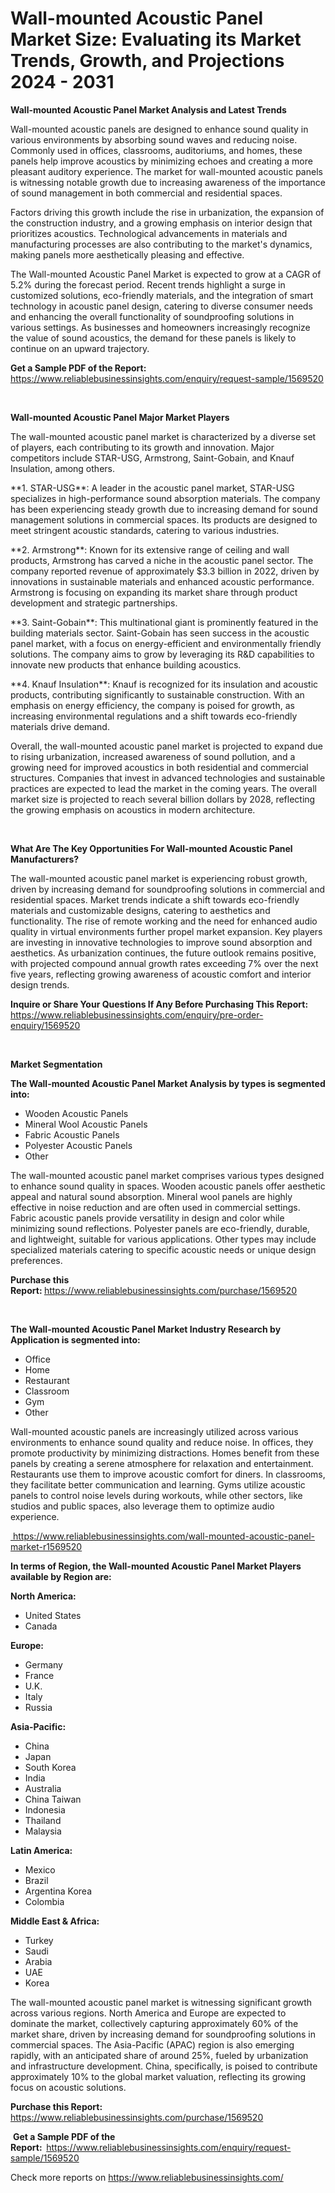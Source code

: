 <p><h1>Wall-mounted Acoustic Panel Market Size: Evaluating its Market Trends, Growth, and Projections 2024 - 2031</h1></p><p><strong>Wall-mounted Acoustic Panel Market Analysis and Latest Trends</strong></p>
<p><p>Wall-mounted acoustic panels are designed to enhance sound quality in various environments by absorbing sound waves and reducing noise. Commonly used in offices, classrooms, auditoriums, and homes, these panels help improve acoustics by minimizing echoes and creating a more pleasant auditory experience. The market for wall-mounted acoustic panels is witnessing notable growth due to increasing awareness of the importance of sound management in both commercial and residential spaces.</p><p>Factors driving this growth include the rise in urbanization, the expansion of the construction industry, and a growing emphasis on interior design that prioritizes acoustics. Technological advancements in materials and manufacturing processes are also contributing to the market's dynamics, making panels more aesthetically pleasing and effective.</p><p>The Wall-mounted Acoustic Panel Market is expected to grow at a CAGR of 5.2% during the forecast period. Recent trends highlight a surge in customized solutions, eco-friendly materials, and the integration of smart technology in acoustic panel design, catering to diverse consumer needs and enhancing the overall functionality of soundproofing solutions in various settings. As businesses and homeowners increasingly recognize the value of sound acoustics, the demand for these panels is likely to continue on an upward trajectory.</p></p>
<p><strong>Get a Sample PDF of the Report:&nbsp;</strong> <a href="https://www.reliablebusinessinsights.com/enquiry/request-sample/1569520?utm_campaign=100&utm_medium=2&utm_source=Github&utm_content=ia&utm_term=29122024&utm_id=wall-mounted-acoustic-panel">https://www.reliablebusinessinsights.com/enquiry/request-sample/1569520</a></p>
<p>&nbsp;</p>
<p><strong>Wall-mounted Acoustic Panel Major Market Players</strong></p>
<p><p>The wall-mounted acoustic panel market is characterized by a diverse set of players, each contributing to its growth and innovation. Major competitors include STAR-USG, Armstrong, Saint-Gobain, and Knauf Insulation, among others.</p><p>**1. STAR-USG**: A leader in the acoustic panel market, STAR-USG specializes in high-performance sound absorption materials. The company has been experiencing steady growth due to increasing demand for sound management solutions in commercial spaces. Its products are designed to meet stringent acoustic standards, catering to various industries.</p><p>**2. Armstrong**: Known for its extensive range of ceiling and wall products, Armstrong has carved a niche in the acoustic panel sector. The company reported revenue of approximately $3.3 billion in 2022, driven by innovations in sustainable materials and enhanced acoustic performance. Armstrong is focusing on expanding its market share through product development and strategic partnerships.</p><p>**3. Saint-Gobain**: This multinational giant is prominently featured in the building materials sector. Saint-Gobain has seen success in the acoustic panel market, with a focus on energy-efficient and environmentally friendly solutions. The company aims to grow by leveraging its R&D capabilities to innovate new products that enhance building acoustics.</p><p>**4. Knauf Insulation**: Knauf is recognized for its insulation and acoustic products, contributing significantly to sustainable construction. With an emphasis on energy efficiency, the company is poised for growth, as increasing environmental regulations and a shift towards eco-friendly materials drive demand.</p><p>Overall, the wall-mounted acoustic panel market is projected to expand due to rising urbanization, increased awareness of sound pollution, and a growing need for improved acoustics in both residential and commercial structures. Companies that invest in advanced technologies and sustainable practices are expected to lead the market in the coming years. The overall market size is projected to reach several billion dollars by 2028, reflecting the growing emphasis on acoustics in modern architecture.</p></p>
<p>&nbsp;</p>
<p><strong>What Are The Key Opportunities For Wall-mounted Acoustic Panel Manufacturers?</strong></p>
<p><p>The wall-mounted acoustic panel market is experiencing robust growth, driven by increasing demand for soundproofing solutions in commercial and residential spaces. Market trends indicate a shift towards eco-friendly materials and customizable designs, catering to aesthetics and functionality. The rise of remote working and the need for enhanced audio quality in virtual environments further propel market expansion. Key players are investing in innovative technologies to improve sound absorption and aesthetics. As urbanization continues, the future outlook remains positive, with projected compound annual growth rates exceeding 7% over the next five years, reflecting growing awareness of acoustic comfort and interior design trends.</p></p>
<p><strong>Inquire or Share Your Questions If Any Before Purchasing This Report:</strong> <a href="https://www.reliablebusinessinsights.com/enquiry/pre-order-enquiry/1569520?utm_campaign=100&utm_medium=2&utm_source=Github&utm_content=ia&utm_term=29122024&utm_id=wall-mounted-acoustic-panel">https://www.reliablebusinessinsights.com/enquiry/pre-order-enquiry/1569520</a></p>
<p>&nbsp;</p>
<p><strong>Market Segmentation</strong></p>
<p><strong>The Wall-mounted Acoustic Panel Market Analysis by types is segmented into:</strong></p>
<p><ul><li>Wooden Acoustic Panels</li><li>Mineral Wool Acoustic Panels</li><li>Fabric Acoustic Panels</li><li>Polyester Acoustic Panels</li><li>Other</li></ul></p>
<p><p>The wall-mounted acoustic panel market comprises various types designed to enhance sound quality in spaces. Wooden acoustic panels offer aesthetic appeal and natural sound absorption. Mineral wool panels are highly effective in noise reduction and are often used in commercial settings. Fabric acoustic panels provide versatility in design and color while minimizing sound reflections. Polyester panels are eco-friendly, durable, and lightweight, suitable for various applications. Other types may include specialized materials catering to specific acoustic needs or unique design preferences.</p></p>
<p><strong>Purchase this Report:&nbsp;</strong><a href="https://www.reliablebusinessinsights.com/purchase/1569520?utm_campaign=100&utm_medium=2&utm_source=Github&utm_content=ia&utm_term=29122024&utm_id=wall-mounted-acoustic-panel">https://www.reliablebusinessinsights.com/purchase/1569520</a></p>
<p>&nbsp;</p>
<p><strong>The Wall-mounted Acoustic Panel Market Industry Research by Application is segmented into:</strong></p>
<p><ul><li>Office</li><li>Home</li><li>Restaurant</li><li>Classroom</li><li>Gym</li><li>Other</li></ul></p>
<p><p>Wall-mounted acoustic panels are increasingly utilized across various environments to enhance sound quality and reduce noise. In offices, they promote productivity by minimizing distractions. Homes benefit from these panels by creating a serene atmosphere for relaxation and entertainment. Restaurants use them to improve acoustic comfort for diners. In classrooms, they facilitate better communication and learning. Gyms utilize acoustic panels to control noise levels during workouts, while other sectors, like studios and public spaces, also leverage them to optimize audio experience.</p></p>
<p><a href="https://www.reliablebusinessinsights.com/wall-mounted-acoustic-panel-market-r1569520?utm_campaign=100&utm_medium=2&utm_source=Github&utm_content=ia&utm_term=29122024&utm_id=wall-mounted-acoustic-panel">&nbsp;https://www.reliablebusinessinsights.com/wall-mounted-acoustic-panel-market-r1569520</a></p>
<p><strong>In terms of Region, the Wall-mounted Acoustic Panel Market Players available by Region are:</strong></p>
<p>
    <p> <strong> North America: </strong>
        <ul>
            <li>United States</li>
            <li>Canada</li>
        </ul>
        </p> 
    <p> <strong> Europe: </strong>
        <ul>
            <li>Germany</li>
            <li>France</li>
            <li>U.K.</li>
            <li>Italy</li>
            <li>Russia</li>
        </ul>
        </p> 
    <p> <strong> Asia-Pacific: </strong>
        <ul>
            <li>China</li>
            <li>Japan</li>
            <li>South Korea</li>
            <li>India</li>
            <li>Australia</li>
            <li>China Taiwan</li>
            <li>Indonesia</li>
            <li>Thailand</li>
            <li>Malaysia</li>
        </ul>
        </p> 
    <p> <strong> Latin America: </strong>
        <ul>
            <li>Mexico</li>
            <li>Brazil</li>
            <li>Argentina Korea</li>
            <li>Colombia</li>
        </ul>
        </p> 
    <p> <strong> Middle East & Africa: </strong>
        <ul>
            <li>Turkey</li>
            <li>Saudi</li>
            <li>Arabia</li>
            <li>UAE</li>
            <li>Korea</li>
        </ul>
    </p>
    </p>
<p><p>The wall-mounted acoustic panel market is witnessing significant growth across various regions. North America and Europe are expected to dominate the market, collectively capturing approximately 60% of the market share, driven by increasing demand for soundproofing solutions in commercial spaces. The Asia-Pacific (APAC) region is also emerging rapidly, with an anticipated share of around 25%, fueled by urbanization and infrastructure development. China, specifically, is poised to contribute approximately 10% to the global market valuation, reflecting its growing focus on acoustic solutions.</p></p>
<p><strong>Purchase this Report: </strong><a href="https://www.reliablebusinessinsights.com/purchase/1569520?utm_campaign=100&utm_medium=2&utm_source=Github&utm_content=ia&utm_term=29122024&utm_id=wall-mounted-acoustic-panel">https://www.reliablebusinessinsights.com/purchase/1569520</a></p>
<p>&nbsp;<strong>Get a Sample PDF of the Report:&nbsp;&nbsp;</strong><a href="https://www.reliablebusinessinsights.com/enquiry/request-sample/1569520?utm_campaign=100&utm_medium=2&utm_source=Github&utm_content=ia&utm_term=29122024&utm_id=wall-mounted-acoustic-panel">https://www.reliablebusinessinsights.com/enquiry/request-sample/1569520</a></p>
<p><strong></strong></p>
<p>Check more reports on <a href="https://www.reliablebusinessinsights.com/?utm_campaign=100&utm_medium=2&utm_source=Github&utm_content=ia&utm_term=29122024&utm_id=wall-mounted-acoustic-panel">https://www.reliablebusinessinsights.com/</a></p>